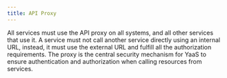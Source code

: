 ```yaml
---
title: API Proxy
---
```


All services must use the API proxy on all systems, and all other services that use it. A service must not call another service directly using an internal URL, instead, it must use the external URL and fulfill all the authorization requirements. The proxy is the central security mechanism for YaaS to ensure authentication and authorization when calling resources from services.
